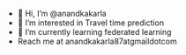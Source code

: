 - 👋 Hi, I’m @anandkakarla
- 👀 I’m interested in Travel time prediction
- 🌱 I’m currently learning federated learning
- Reach me at anandkakarla87atgmaildotcom

<!---
anandkakarla/anandkakarla is a ✨ special ✨ repository because its `README.md` (this file) appears on your GitHub profile.
You can click the Preview link to take a look at your changes.
--->
